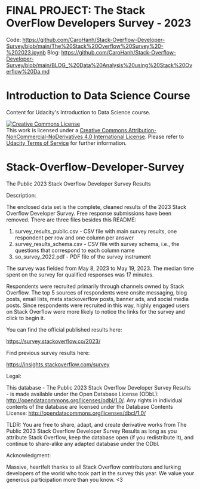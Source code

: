 # FINAL PROJECT: The Stack OverFlow Developers Survey - 2023
Code: https://github.com/CaroHanh/Stack-Overflow-Developer-Survey/blob/main/The%20Stack%20Overflow%20Survey%20-%202023.ipynb
Blog: https://github.com/CaroHanh/Stack-Overflow-Developer-Survey/blob/main/BLOG_%20Data%20Analysis%20using%20Stack%20Overflow%20Da.md
# Introduction to Data Science Course

 Content for Udacity's Introduction to Data Science course.

 <a rel="license" href="http://creativecommons.org/licenses/by-nc-nd/4.0/"><img alt="Creative Commons License" style="border-width:0" src="https://i.creativecommons.org/l/by-nc-nd/4.0/88x31.png" /></a><br />This work is licensed under a <a rel="license" href="http://creativecommons.org/licenses/by-nc-nd/4.0/">Creative Commons Attribution-NonCommercial-NoDerivatives 4.0 International License</a>. Please refer to [Udacity Terms of Service](https://www.udacity.com/legal) for further information.

# Stack-Overflow-Developer-Survey
The Public 2023 Stack Overflow Developer Survey Results

Description:

The enclosed data set is the complete, cleaned results of the 2023 Stack Overflow Developer Survey. Free response submissions have been removed. There are three files besides this README:

1. survey_results_public.csv - CSV file with main survey results, one respondent per row and one column per answer
2. survey_results_schema.csv - CSV file with survey schema, i.e., the questions that correspond to each column name
3. so_survey_2022.pdf - PDF file of the survey instrument

The survey was fielded from May 8, 2023 to May 19, 2023. The median time spent on the survey for qualified responses was 17 minutes.

Respondents were recruited primarily through channels owned by Stack Overflow. The top 5 sources of respondents were onsite messaging, blog posts, email lists, meta.stackoverflow posts, banner ads, and social media posts. Since respondents were recruited in this way, highly engaged users on Stack Overflow were more likely to notice the links for the survey and click to begin it.

You can find the official published results here:

https://survey.stackoverflow.co/2023/

Find previous survey results here:

https://insights.stackoverflow.com/survey

Legal:

This database - The Public 2023 Stack Overflow Developer Survey Results - is made available under the Open Database License (ODbL): http://opendatacommons.org/licenses/odbl/1.0/. Any rights in individual contents of the database are licensed under the Database Contents License: http://opendatacommons.org/licenses/dbcl/1.0/

TLDR: You are free to share, adapt, and create derivative works from The Public 2023 Stack Overflow Developer Survey Results as long as you attribute Stack Overflow, keep the database open (if you redistribute it), and continue to share-alike any adapted database under the ODbl.

Acknowledgment:

Massive, heartfelt thanks to all Stack Overflow contributors and lurking developers of the world who took part in the survey this year. We value your generous participation more than you know. <3


